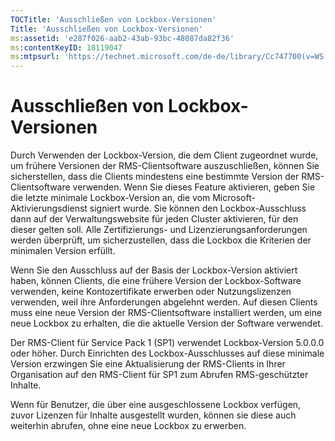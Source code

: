```yaml
---
TOCTitle: 'Ausschließen von Lockbox-Versionen'
Title: 'Ausschließen von Lockbox-Versionen'
ms:assetid: 'e287f026-aab2-43ab-93bc-48087da82f36'
ms:contentKeyID: 18119047
ms:mtpsurl: 'https://technet.microsoft.com/de-de/library/Cc747700(v=WS.10)'
---
```


Ausschließen von Lockbox-Versionen
==================================

Durch Verwenden der Lockbox-Version, die dem Client zugeordnet wurde, um frühere Versionen der RMS-Clientsoftware auszuschließen, können Sie sicherstellen, dass die Clients mindestens eine bestimmte Version der RMS-Clientsoftware verwenden. Wenn Sie dieses Feature aktivieren, geben Sie die letzte minimale Lockbox-Version an, die vom Microsoft-Aktivierungsdienst signiert wurde. Sie können den Lockbox-Ausschluss dann auf der Verwaltungswebsite für jeden Cluster aktivieren, für den dieser gelten soll. Alle Zertifizierungs- und Lizenzierungsanforderungen werden überprüft, um sicherzustellen, dass die Lockbox die Kriterien der minimalen Version erfüllt.

Wenn Sie den Ausschluss auf der Basis der Lockbox-Version aktiviert haben, können Clients, die eine frühere Version der Lockbox-Software verwenden, keine Kontozertifikate erwerben oder Nutzungslizenzen verwenden, weil ihre Anforderungen abgelehnt werden. Auf diesen Clients muss eine neue Version der RMS-Clientsoftware installiert werden, um eine neue Lockbox zu erhalten, die die aktuelle Version der Software verwendet.

Der RMS-Client für Service Pack 1 (SP1) verwendet Lockbox-Version 5.0.0.0 oder höher. Durch Einrichten des Lockbox-Ausschlusses auf diese minimale Version erzwingen Sie eine Aktualisierung der RMS-Clients in Ihrer Organisation auf den RMS-Client für SP1 zum Abrufen RMS-geschützter Inhalte.

Wenn für Benutzer, die über eine ausgeschlossene Lockbox verfügen, zuvor Lizenzen für Inhalte ausgestellt wurden, können sie diese auch weiterhin abrufen, ohne eine neue Lockbox zu erwerben.